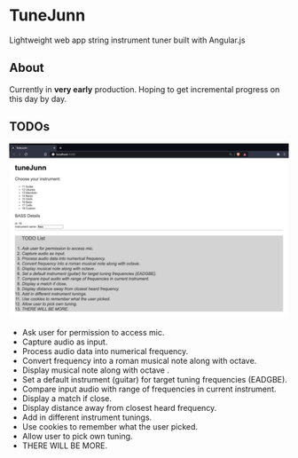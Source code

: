 # TuneJunn

Lightweight web app string instrument tuner built with Angular.js

## About

Currently in **very early** production. Hoping to get incremental progress on this day by day.

## TODOs

![Image of todoList](src/assets/tuneJunn_rev0.png)

* Ask user for permission to access mic.
* Capture audio as input.
* Process audio data into numerical frequency.
* Convert frequency into a roman musical note along with octave.
* Display musical note along with octave .
* Set a default instrument (guitar) for target tuning frequencies (EADGBE).
* Compare input audio with range of frequencies in current instrument.
* Display a match if close.
* Display distance away from closest heard frequency.
* Add in different instrument tunings.
* Use cookies to remember what the user picked.
* Allow user to pick own tuning.
* THERE WILL BE MORE.

